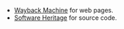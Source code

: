 - [Wayback Machine] for web pages.
- [Software Heritage] for source code.

[Wayback Machine]: https://wayback.archive.org/
[Software Heritage]: https://www.softwareheritage.org/
